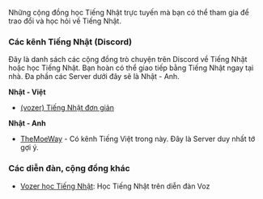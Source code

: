 Những cộng đồng học Tiếng Nhật trực tuyến mà bạn có thể tham gia để trao đổi và học hỏi về Tiếng Nhật.

### Các kênh Tiếng Nhật (Discord)

Đây là danh sách các cộng đồng trò chuyện trên Discord về Tiếng Nhật hoặc học Tiếng Nhật. Bạn hoàn có thể giao tiếp bằng Tiếng Nhật ngay tại nhà. Đa phần các Server dưới đây sẽ là Nhật - Anh.

**Nhật - Việt**

- [(vozer) Tiếng Nhật đơn giản](https://discord.com/invite/5qc4BhAzau)

**Nhật - Anh**

- [TheMoeWay](https://discord.com/invite/nhqjydaR8j) - Có kênh Tiếng Việt trong này. Đây là Server duy nhất tớ gợi ý. 

### Các diễn đàn, cộng đồng khác

- [Vozer học Tiếng Nhật](https://voz.vn/t/tong-hop-tat-tan-tat-ve-tieng-nhat-tai-lieu-phuong-phap-hoc-lo-trinh-noi-hoc.18585/): Học Tiếng Nhật trên diễn đàn Voz